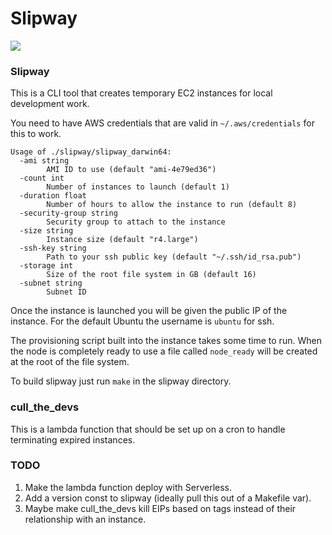 # Slipway

![](slipway.gif)

### Slipway
This is a CLI tool that creates temporary EC2 instances for local development work.

You need to have AWS credentials that are valid in `~/.aws/credentials` for this to work.

```
Usage of ./slipway/slipway_darwin64:
  -ami string
    	AMI ID to use (default "ami-4e79ed36")
  -count int
    	Number of instances to launch (default 1)
  -duration float
    	Number of hours to allow the instance to run (default 8)
  -security-group string
    	Security group to attach to the instance
  -size string
    	Instance size (default "r4.large")
  -ssh-key string
    	Path to your ssh public key (default "~/.ssh/id_rsa.pub")
  -storage int
    	Size of the root file system in GB (default 16)
  -subnet string
    	Subnet ID
```

Once the instance is launched you will be given the public IP of the instance. For the default Ubuntu the username is `ubuntu` for ssh.

The provisioning script built into the instance takes some time to run. When the node is completely ready to use a file called `node_ready` will be created at the root of the file system.

To build slipway just run `make` in the slipway directory.

### cull_the_devs
This is a lambda function that should be set up on a cron to handle terminating expired instances.

### TODO
1. Make the lambda function deploy with Serverless.
2. Add a version const to slipway (ideally pull this out of a Makefile var).
3. Maybe make cull_the_devs kill EIPs based on tags instead of their relationship with an instance.
